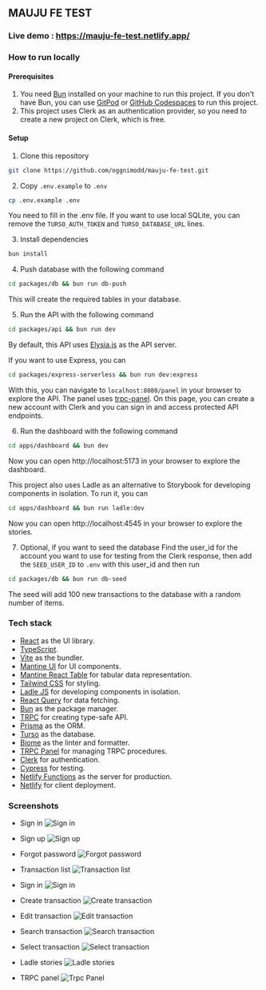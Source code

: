 ## MAUJU FE TEST

### Live demo : https://mauju-fe-test.netlify.app/

### How to run locally

#### Prerequisites
1. You need [Bun](https://bun.sh/) installed on your machine to run this project. If you don't have Bun, you can use [GitPod](https://www.gitpod.io/) or [GitHub Codespaces](https://github.com/features/codespaces) to run this project.
2. This project uses Clerk as an authentication provider, so you need to create a new project on Clerk, which is free.


#### Setup
1. Clone this repository

```bash 
git clone https://github.com/oggnimodd/mauju-fe-test.git
```


2. Copy `.env.example` to `.env`

```bash 
cp .env.example .env
```

You need to fill in the .env file. If you want to use local SQLite, you can remove the `TURSO_AUTH_TOKEN` and `TURSO_DATABASE_URL` lines.

3. Install dependencies

```bash 
bun install
```

4. Push database with the following command

```bash 
cd packages/db && bun run db-push
```

This will create the required tables in your database.

5. Run the API with the following command

```bash 
cd packages/api && bun run dev
```
By default, this API uses [Elysia.js](https://elysiajs.com/) as the API server.

If you want to use Express, you can

```bash 
cd packages/express-serverless && bun run dev:express
```

With this, you can navigate to `localhost:8080/panel` in your browser to explore the API. The panel uses [trpc-panel](https://github.com/iway1/trpc-panel). On this page, you can create a new account with Clerk and you can sign in and access protected API endpoints.

6. Run the dashboard with the following command

```bash 
cd apps/dashboard && bun dev
```
Now you can open http://localhost:5173 in your browser to explore the dashboard.

This project also uses Ladle as an alternative to Storybook for developing components in isolation. To run it, you can

```bash 
cd apps/dashboard && bun run ladle:dev
```

Now you can open http://localhost:4545 in your browser to explore the stories.

7. Optional, if you want to seed the database
Find the user_id for the account you want to use for testing from the Clerk response, then add the `SEED_USER_ID` to `.env` with this user_id and then run

```bash
cd packages/db && bun run db-seed
```

The seed will add 100 new transactions to the database with a random number of items.


### Tech stack
- [React](https://react.dev/) as the UI library.
- [TypeScript](https://www.typescriptlang.org/).
- [Vite](https://vitejs.dev/) as the bundler.
- [Mantine UI](https://mantine.dev/) for UI components.
- [Mantine React Table](https://www.mantine-react-table.com/) for tabular data representation.
- [Tailwind CSS](https://tailwindcss.com/) for styling.
- [Ladle JS](https://ladle.dev/) for developing components in isolation.
- [React Query](https://react-query.tanstack.com/) for data fetching.
- [Bun](https://github.com/lukeed/bundt) as the package manager.
- [TRPC](https://trpc.io/) for creating type-safe API.
- [Prisma](https://www.prisma.io/) as the ORM.
- [Turso](https://github.com/vercel/turso) as the database.
- [Biome](https://biome.sh/) as the linter and formatter.
- [TRPC Panel](https://trpc.io/docs/introduction) for managing TRPC procedures.
- [Clerk](https://clerk.dev/) for authentication.
- [Cypress](https://www.cypress.io/) for testing.
- [Netlify Functions](https://www.netlify.com/products/functions/) as the server for production.
- [Netlify](https://www.netlify.com/) for client deployment.

### Screenshots

- Sign in
![Sign in](/sc/sign-in.png)

- Sign up
![Sign up](/sc/sign-up.png)

- Forgot password
![Forgot password](/sc/forgot-password.png)

- Transaction list
![Transaction list](/sc/transaction-list.png)

- Sign in
![Sign in](/sc/sign-in.png)

- Create transaction
![Create transaction](/sc/create-transaction.png)

- Edit transaction
![Edit transaction](/sc/edit-transaction.png)

- Search transaction
![Search transaction](/sc/search-transaction.png)

- Select transaction
![Select transaction](/sc/select-transaction.png)

- Ladle stories
![Ladle stories](/sc/ladle.png)

- TRPC panel
![Trpc Panel](/sc/trpc-panel.png)

